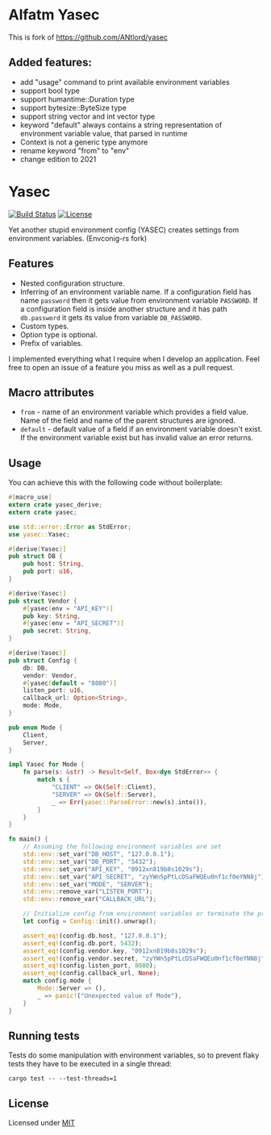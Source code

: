 # Alfatm Yasec

This is fork of https://github.com/ANtlord/yasec

## Added features:

- add "usage" command to print available environment variables
- support bool type
- support humantime::Duration type
- support bytesize::ByteSize type
- support string vector and int vector type
- keyword "default" always contains a string representation of environment variable value, that parsed in runtime
- Context is not a generic type anymore
- rename keyword "from" to "env"
- change edition to 2021

# Yasec

[![Build Status](https://travis-ci.org/ANtlord/yasec.svg?branch=master)](https://travis-ci.org/ANtlord/yasec)
[![License](https://img.shields.io/badge/license-MIT-blue.svg)](LICENSE)

Yet another stupid environment config (YASEC) creates settings from environment variables. (Envconig-rs fork)

## Features

- Nested configuration structure.
- Inferring of an environment variable name. If a configuration field has name `password` then it gets value from environment variable `PASSWORD`.
  If a configuration field is inside another structure and it has path `db.password` it gets its value from variable `DB_PASSWORD`.
- Custom types.
- Option type is optional.
- Prefix of variables.

I implemented everything what I require when I develop an application. Feel free to open an issue of a feature you miss as well as a pull request.

## Macro attributes

- `from` - name of an environment variable which provides a field value. Name of the field and name of the parent structures are ignored.
- `default` - default value of a field if an environment variable doesn't exist. If the environment variable exist but has invalid value an error returns.

## Usage

You can achieve this with the following code without boilerplate:

```rust
#[macro_use]
extern crate yasec_derive;
extern crate yasec;

use std::error::Error as StdError;
use yasec::Yasec;

#[derive(Yasec)]
pub struct DB {
    pub host: String,
    pub port: u16,
}

#[derive(Yasec)]
pub struct Vendor {
    #[yasec(env = "API_KEY")]
    pub key: String,
    #[yasec(env = "API_SECRET")]
    pub secret: String,
}

#[derive(Yasec)]
pub struct Config {
    db: DB,
    vendor: Vendor,
    #[yasec(default = "8080")]
    listen_port: u16,
    callback_url: Option<String>,
    mode: Mode,
}

pub enum Mode {
    Client,
    Server,
}

impl Yasec for Mode {
    fn parse(s: &str) -> Result<Self, Box<dyn StdError>> {
        match s {
            "CLIENT" => Ok(Self::Client),
            "SERVER" => Ok(Self::Server),
            _ => Err(yasec::ParseError::new(s).into()),
        }
    }
}

fn main() {
    // Assuming the following environment variables are set
    std::env::set_var("DB_HOST", "127.0.0.1");
    std::env::set_var("DB_PORT", "5432");
    std::env::set_var("API_KEY", "0912xn819b8s1029s");
    std::env::set_var("API_SECRET", "zyYWn5pPtLcDSaFWQEu0nf1cf0eYNN8j");
    std::env::set_var("MODE", "SERVER");
    std::env::remove_var("LISTEN_PORT");
    std::env::remove_var("CALLBACK_URL");

    // Initialize config from environment variables or terminate the process.
    let config = Config::init().unwrap();

    assert_eq!(config.db.host, "127.0.0.1");
    assert_eq!(config.db.port, 5432);
    assert_eq!(config.vendor.key, "0912xn819b8s1029s");
    assert_eq!(config.vendor.secret, "zyYWn5pPtLcDSaFWQEu0nf1cf0eYNN8j");
    assert_eq!(config.listen_port, 8080);
    assert_eq!(config.callback_url, None);
    match config.mode {
        Mode::Server => (),
        _ => panic!("Unexpected value of Mode"),
    }
}
```

## Running tests

Tests do some manipulation with environment variables, so to
prevent flaky tests they have to be executed in a single thread:

```
cargo test -- --test-threads=1
```

## License

Licensed under [MIT](LICENSE)

